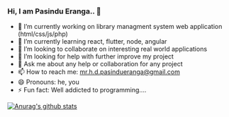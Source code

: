 ### Hi, I am Pasindu Eranga.. 👋

- 🔭 I’m currently working on library managment system web application (html/css/js/php)
- 🌱 I’m currently learning react, flutter, node, angular
- 👯 I’m looking to collaborate on interesting real world applications
- 🤔 I’m looking for help with further improve my project 
- 💬 Ask me about any help or collaboration for any project
- 📫 How to reach me: mr.h.d.pasindueranga@gmail.com
- 😄 Pronouns: he, you
- ⚡ Fun fact: Well addicted to programming....

[![Anurag's github stats](https://github-readme-stats.vercel.app/api?username=mrpasindueranga)](https://github.com/anuraghazra/github-readme-stats)
